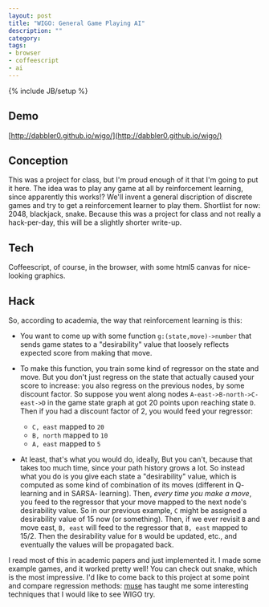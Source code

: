 ```yaml
---
layout: post
title: "WIGO: General Game Playing AI"
description: ""
category:
tags:
- browser
- coffeescript
- ai
---
```

{% include JB/setup %}

## Demo
[http://dabbler0.github.io/wigo/](http://dabbler0.github.io/wigo/)

## Conception
This was a project for class, but I'm proud enough of it that I'm going to put it here. The idea was to play any game at all by reinforcement learning, since apparently this works!? We'll invent a general discription of discrete games and try to get a reinforcement learner to play them. Shortlist for now: 2048, blackjack, snake. Because this was a project for class and not really a hack-per-day, this will be a slightly shorter write-up.

<!--more-->

## Tech
Coffeescript, of course, in the browser, with some html5 canvas for nice-looking graphics.

## Hack
So, according to academia, the way that reinforcement learning is this:

  - You want to come up with some function `g:(state,move)->number` that sends game states to a "desirability" value that loosely reflects expected score from making that move.
  - To make this function, you train some kind of regressor on the state and move. But you don't just regress on the state that actually caused your score to increase: you also regress on the previous nodes, by some discount factor. So suppose you went along nodes `A-east->B-north->C-east->D` in the game state graph at got 20 points upon reaching state `D`. Then if you had a discount factor of 2, you would feed your regressor:

      - `C, east` mapped to `20`
      - `B, north` mapped to `10`
      - `A, east` mapped to `5`
  - At least, that's what you would do, ideally, But you can't, because that takes too much time, since your path history grows a lot. So instead what you do is you give each state a "desirability" value, which is computed as some kind of combination of its moves (different in Q- learning and in SARSA- learning). Then, _every time you make a move_, you feed to the regressor that your move mapped to the next node's desirability value. So in our previous example, `C` might be assigned a desirability value of 15 now (or something). Then, if we ever revisit `B` and move east, `B, east` will feed to the regressor that `B, east` mapped to 15/2. Then the desirability value for `B` would be updated, etc., and eventually the values will be propagated back.

I read most of this in academic papers and just implemented it. I made some example games, and it worked pretty well! You can check out snake, which is the most impressive. I'd like to come back to this project at some point and compare regression methods: [muse](http://dabbler0.github.io/hack-per-day/2014/12/14/muse/) has taught me some interesting techniques that I would like to see WIGO try.
